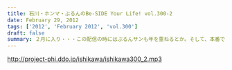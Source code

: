 ```yaml
---
title: 石川・ホンマ・ぶるんのBe-SIDE Your Life! vol.300-2
date: February 29, 2012
tags: ['2012', 'February 2012', 'vol.300']
draft: false
summary: ２月に入り・・・この配信の時にはぶるんサンも年を重ねるとか。そして、本番でかねてから用意していたバースディケーキサプライズが・・・あるのか～～NAMAE
---
```


http://project-phi.ddo.jp/ishikawa/ishikawa300_2.mp3